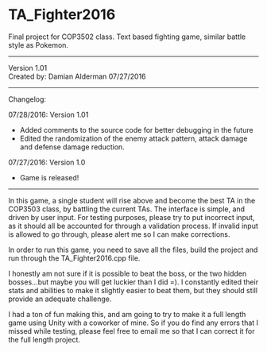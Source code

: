 # TA_Fighter2016
Final project for COP3502 class. Text based fighting game, similar battle style as Pokemon.
						 
***************************************************************************
Version 1.01	
Created by: Damian Alderman
07/27/2016
***************************************************************************
Changelog:

07/28/2016: Version 1.01
- Added comments to the source code for better debugging in the future
- Edited the randomization of the enemy attack pattern, attack damage and 
  defense damage reduction.

07/27/2016: Version 1.0
- Game is released!

***************************************************************************
In this game, a single student will rise above and become the best TA in the COP3503 class, 
by battling the current TAs. The interface is simple, and driven by user input. For testing purposes, please
try to put incorrect input, as it should all be accounted for through a validation process. 
If invalid input is allowed to go through, please alert me so I can make corrections.

In order to run this game, you need to save all the files, build the project and run through the 
TA_Fighter2016.cpp file. 

I honestly am not sure if it is possible to beat the boss, or the two hidden bosses...but maybe 
you will get luckier than I did =).
I constantly edited their stats and abilities to make it slightly easier to beat them, but they 
should still provide an adequate challenge. 

I had a ton of fun making this, and am going to try to make it a full length game using Unity with a 
coworker of mine. So if you do find any errors that I missed while testing, please feel free to email me
so that I can correct it for the full length project. 
